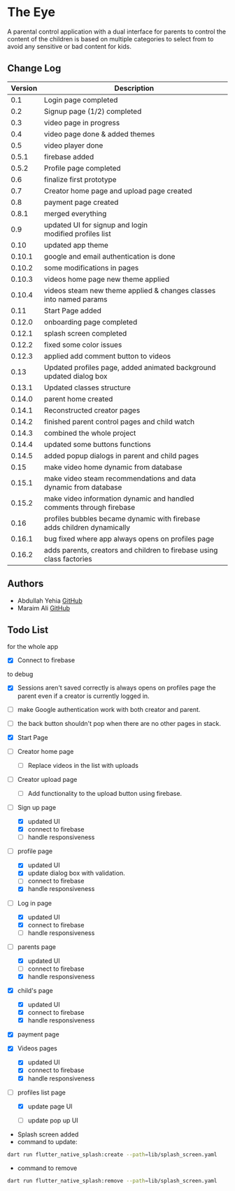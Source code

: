 # The Eye

A parental control application with a dual interface for parents to control
the content of the children is based on multiple categories to select from
to avoid any sensitive or bad content for kids.

## Change Log

| Version | Description                                                                 |
|---------|-----------------------------------------------------------------------------|
| 0.1     | Login page completed                                                        |
| 0.2     | Signup page (1/2) completed                                                 |
| 0.3     | video page in progress                                                      |
| 0.4     | video page done & added themes                                              |
| 0.5     | video player done                                                           |
| 0.5.1   | firebase added                                                              |
| 0.5.2   | Profile page completed                                                      |
| 0.6     | finalize first prototype                                                    |
| 0.7     | Creator home page and upload page created                                   |
| 0.8     | payment page created                                                        |
| 0.8.1   | merged everything                                                           |
| 0.9     | updated UI for signup and login<br/> modified profiles list                 |
| 0.10    | updated app theme                                                           |
| 0.10.1  | google and email authentication is done                                     |
| 0.10.2  | some modifications in pages                                                 |
| 0.10.3  | videos home page new theme applied                                          |
| 0.10.4  | videos steam new theme applied & changes classes into named params          |
| 0.11    | Start Page added                                                            |
| 0.12.0  | onboarding page completed                                                   |
| 0.12.1  | splash screen completed                                                     |
| 0.12.2  | fixed some color issues                                                     |
| 0.12.3  | applied add comment button to videos                                        |
| 0.13    | Updated profiles page, added animated background<br/>updated dialog box     |
| 0.13.1  | Updated classes structure                                                   |
| 0.14.0  | parent home created                                                         |
| 0.14.1  | Reconstructed creator pages                                                 |
| 0.14.2  | finished parent control pages and child watch                               |
| 0.14.3  | combined the whole project                                                  |
| 0.14.4  | updated some buttons functions                                              |
| 0.14.5  | added popup dialogs in parent and child pages                               |
| 0.15    | make video home dynamic from database                                       |
| 0.15.1  | make video steam recommendations and data dynamic from database             |
| 0.15.2  | make video information dynamic and handled comments through firebase        |
| 0.16    | profiles bubbles became dynamic with firebase<br/>adds children dynamically |
| 0.16.1  | bug fixed where app always opens on profiles page                           |
| 0.16.2  | adds parents, creators and children to firebase using class factories       |

## Authors

- Abdullah Yehia [GitHub](https://github.com/A-Yehia19)
- Maraim Ali [GitHub](https://github.com/mariam2001)

## Todo List

for the whole app
- [x] Connect to firebase

to debug
- [x] Sessions aren't saved correctly is always opens on profiles page the parent even if a creator is currently logged in.
- [ ] make Google authentication work with both creator and parent.
- [ ] the back button shouldn't pop when there are no other pages in stack.

- [x] Start Page
- [ ] Creator home page
  - [ ] Replace videos in the list with uploads 
- [ ] Creator upload page
  - [ ] Add functionality to the upload button using firebase.
- [ ] Sign up page
  - [x] updated UI
  - [x] connect to firebase
  - [ ] handle responsiveness
- [ ] profile page
  - [x] updated UI
  - [x] update dialog box with validation.
  - [ ] connect to firebase
  - [x] handle responsiveness
- [ ] Log in page
  - [x] updated UI
  - [x] connect to firebase
  - [ ] handle responsiveness
- [ ] parents page
  - [x] updated UI
  - [ ] connect to firebase
  - [x] handle responsiveness
- [x] child's page
  - [x] updated UI
  - [x] connect to firebase
  - [x] handle responsiveness
- [x] payment page
- [x] Videos pages
  - [x] updated UI
  - [x] connect to firebase
  - [x] handle responsiveness
- [ ] profiles list page
  - [x] update page UI
  - [ ] update pop up UI


- Splash screen added
- command to update:

```bash
dart run flutter_native_splash:create --path=lib/splash_screen.yaml
```

- command to remove

```bash
dart run flutter_native_splash:remove --path=lib/splash_screen.yaml
```
